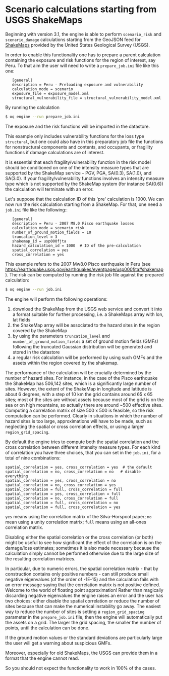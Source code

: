 Scenario calculations starting from USGS ShakeMaps
==================================================

Beginning with version 3.1, the engine is able to perform `scenario_risk`
and `scenario_damage` calculations starting from the GeoJSON feed for
[ShakeMaps](https://earthquake.usgs.gov/data/shakemap/) 
provided by the United States Geological Survey (USGS).

In order to enable this functionality one has to prepare a parent
calculation containing the exposure and risk functions for the
region of interest, say Peru. To that aim the user will need
to write a `prepare_job.ini` file like this one:

```
   [general]
   description = Peru - Preloading exposure and vulnerability
   calculation_mode = scenario
   exposure_file = exposure_model.xml
   structural_vulnerability_file = structural_vulnerability_model.xml
```
By running the calculation

```bash
$ oq engine --run prepare_job.ini
```

The exposure and the risk functions will be imported in the datastore.

This example only includes vulnerability functions for the loss type
`structural`, but one could also have in this preparatory job file the 
functions for nonstructural components and contents, and occupants, 
or fragility functions if damage calculations are of interest.

It is essential that each fragility/vulnerability function in the risk
model should be conditioned on one of the intensity measure types that 
are supported by the ShakeMap service – PGV, PGA, SA(0.3), SA(1.0), and SA(3.0).
If your fragility/vulnerability functions involves an intensity
measure type which is not supported by the ShakeMap system
(for instance SA(0.6)) the calculation will terminate with an error.

Let's suppose that the calculation ID of this 'pre' calculation is 1000.
We can now run the risk calculation starting from a ShakeMap.
For that, one need a `job.ini` file like the following::

```
   [general]
   description = Peru - 2007 M8.0 Pisco earthquake losses
   calculation_mode = scenario_risk
   number_of_ground_motion_fields = 10
   truncation_level = 3
   shakemap_id = usp000fjta
   hazard_calculation_id = 1000  # ID of the pre-calculation
   spatial_correlation = yes
   cross_correlation = yes
```

This example refers to the 2007 Mw8.0 Pisco earthquake in Peru
(see https://earthquake.usgs.gov/earthquakes/eventpage/usp000fjta#shakemap).
The risk can be computed by running the risk job file against the prepared calculation:

```bash
$ oq engine --run job.ini
```

The engine will perform the following operations:

1. download the ShakeMap from the USGS web service and convert it into a format
   suitable for further processing, i.e. a ShakeMaps array with lon, lat fields
2. the ShakeMap array will be associated to the hazard sites in the region
   covered by the ShakeMap
3. by using the parameters `truncation_level` and
   `number_of_ground_motion_fields` a set of ground motion fields (GMFs) following the
   truncated Gaussian distribution will be generated and stored in the datastore
4. a regular risk calculation will be performed by using such GMFs and the
   assets within the region covered by the shakemap.
   
The performance of the calculation will be crucially determined by the number
of hazard sites. For instance, in the case of the Pisco earthquake
the ShakeMap has 506,142 sites, which is a significantly large number of sites.
However, the extent of the ShakeMap in longitude and latitude is about 6 degrees,
with a step of 10 km the grid contains around 65 x 65 sites;
most of the sites are without assets because most of the
grid is on the sea or on high mountains, so actually there are
around ~500 effective sites. Computing a correlation matrix of size
500 x 500 is feasible, so the risk computation can be performed.
Clearly in situations in which the number of hazard sites is too large,
approximations will have to be made, such as neglecting the spatial or cross
correlation effects, or using a larger `region_grid_spacing`.

By default the engine tries to compute both the spatial correlation and the
cross correlation between different intensity measure types. For each kind
of correlation you have three choices, that you can set in the `job.ini`,
for a total of nine combinations:

```
spatial_correlation = yes, cross_correlation = yes  # the default
spatial_correlation = no, cross_correlation = no   # disable everything
spatial_correlation = yes, cross_correlation = no
spatial_correlation = no, cross_correlation = yes
spatial_correlation = full, cross_correlation = full
spatial_correlation = yes, cross_correlation = full
spatial_correlation = no, cross_correlation = full
spatial_correlation = full, cross_correlation = no
spatial_correlation = full, cross_correlation = yes
```

`yes` means using the correlation matrix of the Silva-Horspool paper;
`no` mean using a unity correlation matrix; `full` means using an 
all-ones correlation matrix.

Disabling either the spatial correlation or the cross correlation (or both)
might be useful to see how significant the effect of the correlation is on the
damage/loss estimates; sometimes it is also made necessary because the
calculation simply cannot be performed otherwise due to the large size of the
resulting correlation matrices.

In particular, due to numeric errors, the spatial correlation matrix - that
by construction contains only positive numbers - can still produce small
negative eigenvalues (of the order of -1E-15) and the calculation fails
with an error message saying that the correlation matrix is not positive
defined. Welcome to the world of floating point approximation!
Rather than magically discarding negative eigenvalues the engine raises
an error and the user has two choices: either disable the spatial correlation
or reduce the number of sites because that can make the numerical instability
go away. The easiest way to reduce the number of sites is setting a
`region_grid_spacing` parameter in the `prepare_job.ini` file, then the
engine will automatically put the assets on a grid. The larger the grid
spacing, the smaller the number of points, until the calculation can be done.

If the ground motion values or the standard deviations are particularly
large the user will get a warning about suspicious GMFs.

Moreover, especially for old ShakeMaps, the USGS can provide them in a
format that the engine cannot read.

So you should not expect the functionality to work in 100% of the cases.
